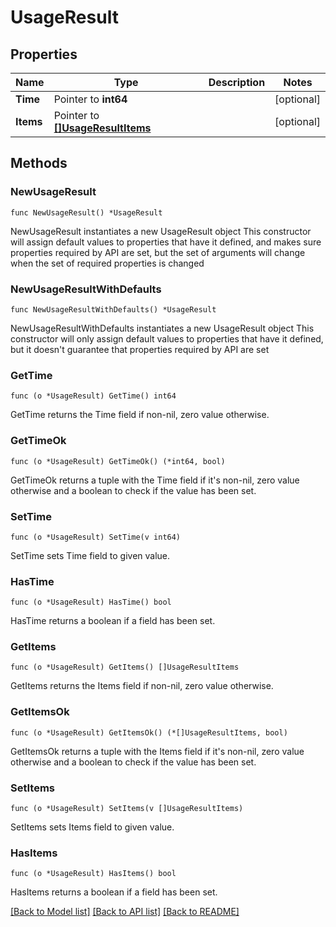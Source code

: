 # UsageResult

## Properties

Name | Type | Description | Notes
------------ | ------------- | ------------- | -------------
**Time** | Pointer to **int64** |  | [optional] 
**Items** | Pointer to [**[]UsageResultItems**](UsageResultItems.md) |  | [optional] 

## Methods

### NewUsageResult

`func NewUsageResult() *UsageResult`

NewUsageResult instantiates a new UsageResult object
This constructor will assign default values to properties that have it defined,
and makes sure properties required by API are set, but the set of arguments
will change when the set of required properties is changed

### NewUsageResultWithDefaults

`func NewUsageResultWithDefaults() *UsageResult`

NewUsageResultWithDefaults instantiates a new UsageResult object
This constructor will only assign default values to properties that have it defined,
but it doesn't guarantee that properties required by API are set

### GetTime

`func (o *UsageResult) GetTime() int64`

GetTime returns the Time field if non-nil, zero value otherwise.

### GetTimeOk

`func (o *UsageResult) GetTimeOk() (*int64, bool)`

GetTimeOk returns a tuple with the Time field if it's non-nil, zero value otherwise
and a boolean to check if the value has been set.

### SetTime

`func (o *UsageResult) SetTime(v int64)`

SetTime sets Time field to given value.

### HasTime

`func (o *UsageResult) HasTime() bool`

HasTime returns a boolean if a field has been set.

### GetItems

`func (o *UsageResult) GetItems() []UsageResultItems`

GetItems returns the Items field if non-nil, zero value otherwise.

### GetItemsOk

`func (o *UsageResult) GetItemsOk() (*[]UsageResultItems, bool)`

GetItemsOk returns a tuple with the Items field if it's non-nil, zero value otherwise
and a boolean to check if the value has been set.

### SetItems

`func (o *UsageResult) SetItems(v []UsageResultItems)`

SetItems sets Items field to given value.

### HasItems

`func (o *UsageResult) HasItems() bool`

HasItems returns a boolean if a field has been set.


[[Back to Model list]](../README.md#documentation-for-models) [[Back to API list]](../README.md#documentation-for-api-endpoints) [[Back to README]](../README.md)


